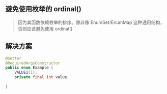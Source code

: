 ## 避免使用枚举的 ordinal()
> 因为其函数依赖枚举的排序。除非像 EnumSet/EnumMap 这种通用结构，否则应该避免使用 ordinal()


## 解决方案

```java
@Getter
@RequiredArgsConstructor
public enum Example {
    VALUE1(1);
    private final int value;
    
}
```